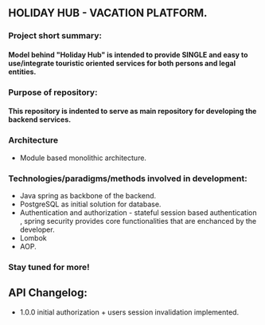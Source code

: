 ## HOLIDAY HUB  - VACATION PLATFORM.

### Project short summary:
#### Model behind "Holiday Hub" is intended to provide SINGLE and easy to use/integrate touristic oriented services for both persons and legal entities.

### Purpose of repository:
#### This repository is indented to serve as main repository for developing the backend services.

### Architecture
* Module based monolithic architecture.

### Technologies/paradigms/methods involved in development:
* Java spring as backbone of the backend.
* PostgreSQL as initial solution for database.
* Authentication and authorization - stateful session based authentication , spring security provides core functionalities that are enchanced by the developer.
* Lombok
* AOP.

### Stay tuned for more!


## API Changelog:

* 1.0.0 initial authorization + users session invalidation implemented.
